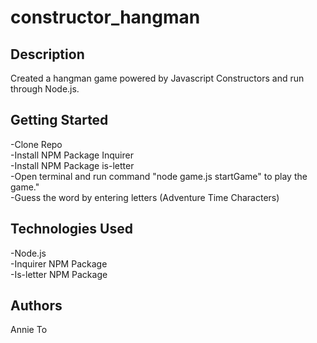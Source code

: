 # constructor_hangman

## Description
Created a hangman game powered by Javascript Constructors and run through Node.js.

## Getting Started
-Clone Repo<br />
-Install NPM Package Inquirer<br />
-Install NPM Package is-letter<br />
-Open terminal and run command "node game.js startGame" to play the game."<br />
-Guess the word by entering letters (Adventure Time Characters)<br />

## Technologies Used
-Node.js<br />
-Inquirer NPM Package<br />
-Is-letter NPM Package<br />

## Authors <br />
Annie To
